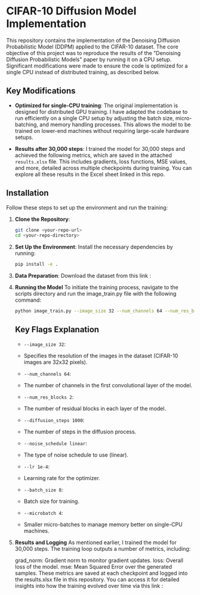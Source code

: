 # CIFAR-10 Diffusion Model Implementation

This repository contains the implementation of the Denoising Diffusion Probabilistic Model (DDPM) applied to the CIFAR-10 dataset. The core objective of this project was to reproduce the results of the "Denoising Diffusion Probabilistic Models" paper by running it on a CPU setup. Significant modifications were made to ensure the code is optimized for a single CPU instead of distributed training, as described below.

## Key Modifications

- **Optimized for single-CPU training**: The original implementation is designed for distributed GPU training. I have adapted the codebase to run efficiently on a single CPU setup by adjusting the batch size, micro-batching, and memory handling processes. This allows the model to be trained on lower-end machines without requiring large-scale hardware setups.
  
- **Results after 30,000 steps**: I trained the model for 30,000 steps and achieved the following metrics, which are saved in the attached `results.xlsx` file. This includes gradients, loss functions, MSE values, and more, detailed across multiple checkpoints during training. You can explore all these results in the Excel sheet linked in this repo.

## Installation

Follow these steps to set up the environment and run the training:

1. **Clone the Repository**:
   ```bash
   git clone <your-repo-url>
   cd <your-repo-directory>

2. **Set Up the Environment**: 
    Install the necessary dependencies by running:
    ```bash
    pip install -e .

3. **Data Preparation**:
    Download the dataset from this link : 

4. **Running the Model**
    To initiate the training process, navigate to the scripts directory and run the image_train.py file with the following command:
    ```bash
    python image_train.py --image_size 32 --num_channels 64 --num_res_blocks 2 --diffusion_steps 1000 --noise_schedule linear --lr 1e-4 --batch_size 8 --microbatch 4
    ```

    ## Key Flags Explanation

    - `--image_size 32`: 
    - Specifies the resolution of the images in the dataset (CIFAR-10 images are 32x32 pixels).

    - `--num_channels 64`: 
    - The number of channels in the first convolutional layer of the model.

    - `--num_res_blocks 2`: 
    - The number of residual blocks in each layer of the model.

    - `--diffusion_steps 1000`: 
    - The number of steps in the diffusion process.

    - `--noise_schedule linear`: 
    - The type of noise schedule to use (linear).

    - `--lr 1e-4`: 
    - Learning rate for the optimizer.

    - `--batch_size 8`: 
    - Batch size for training.

    - `--microbatch 4`: 
    - Smaller micro-batches to manage memory better on single-CPU machines.



5. **Results and Logging**
    As mentioned earlier, I trained the model for 30,000 steps. The training loop outputs a number of metrics, including:

    grad_norm: Gradient norm to monitor gradient updates.
    loss: Overall loss of the model.
    mse: Mean Squared Error over the generated samples.
    These metrics are saved at each checkpoint and logged into the results.xlsx file in this repository. You can access it for detailed insights into how the training evolved over time via this link : 


